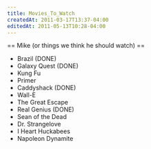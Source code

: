 ```yaml
---
title: Movies_To_Watch
createdAt: 2011-03-17T13:37-04:00
editedAt: 2011-05-13T10:28-04:00
---
```


== Mike (or things we think he should watch) ==
* Brazil (DONE)
* Galaxy Quest (DONE)
* Kung Fu
* Primer
* Caddyshack (DONE)
* Wall-E
* The Great Escape
* Real Genius (DONE)
* Sean of the Dead
* Dr. Strangelove
* I Heart Huckabees
* Napoleon Dynamite

